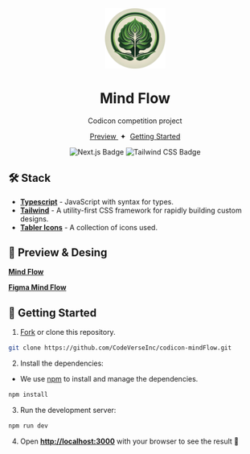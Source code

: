 <div align="center">
<img src="./public/assets/img/logo.png" width='120' />
<h1>Mind Flow</h1>
<p>Codicon competition project</p>
</div>

<div align="center">
    <a href="https://mindflow-nine.vercel.app/" target="_blank">
        Preview
    </a>
    <span>&nbsp;✦&nbsp;</span>
    <a href="#-getting-started">
        Getting Started
    </a>
</div>

<div align="center">

![Next.js Badge](https://img.shields.io/badge/Next.js-000000?logo=nextdotjs&logoColor=fff&style=flat)
![Tailwind CSS Badge](https://img.shields.io/badge/Tailwind%20CSS-06B6D4?logo=tailwindcss&logoColor=fff&style=flat)

</div>

## 🛠️ Stack

- [**Typescript**](https://www.typescriptlang.org/) - JavaScript with syntax for types.
- [**Tailwind**](https://tailwindcss.com/) - A utility-first CSS framework for rapidly building custom designs.
- [**Tabler Icons**](https://tabler.io/) - A collection of icons used.

## 🎨 Preview & Desing

[**Mind Flow**](https://mindflow-nine.vercel.app/)

[**Figma Mind Flow**](https://www.figma.com/file/rSin9xLj5An2hcM90Q3ksH/Codicon?type=design&node-id=11%3A13&mode=design&t=IPEIXlcMurX32ulO-1)

## 🚀 Getting Started

1. [Fork](https://github.com/CodeVerseInc/codicon-mindFlow.git) or clone this repository.

```bash
git clone https://github.com/CodeVerseInc/codicon-mindFlow.git
```

2. Install the dependencies:

- We use [npm](https://npmjs.com) to install and manage the dependencies.

```bash
npm install
```

3. Run the development server:

```bash
npm run dev
```

4. Open [**http://localhost:3000**](http://localhost:3000/) with your browser to see the result 🚀
